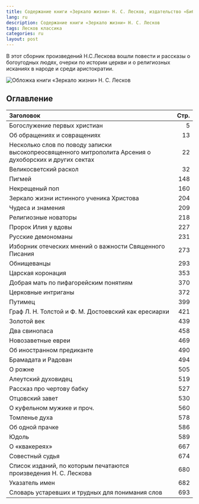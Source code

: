 ```yaml
---
title: Содержание книги «Зеркало жизни» Н. С. Лесков, издательство «Библия для всех», 1999 г., ISBN 5-7454-0333-0
lang: ru
description: Содержание книги «Зеркало жизни» Н. С. Лесков
tags: Лесков классика
categories: ru
layout: post
---
```


В этот сборник произведений Н.С.Лескова вошли повести и рассказы о богоугодных людях,
очерки по истории церкви и о религиозных исканиях в народе и среди аристократии.

![Обложка книги «Зеркало жизни» Н. С. Лесков](https://cdn1.ozone.ru/multimedia/wc1200/1007871570.jpg)

## Оглавление

 Заголовок                                                                                               | Стр. 
:--------------------------------------------------------------------------------------------------------|----:
 Богослужение первых христиан                                                                            | 5    
 Об обращениях и совращениях                                                                             | 13   
 Несколько слов по поводу записки высокопреосвященного митрополита Арсения о духоборских и других сектах | 22   
 Великосветский раскол                                                                                   | 32   
 Пигмей                                                                                                  | 148  
 Некрещеный поп                                                                                          | 160  
 Зеркало жизни истинного ученика Христова                                                                | 204  
 Чудеса и знамения                                                                                       | 209  
 Религиозные новаторы                                                                                    | 218  
 Пророк Илия у вдовы                                                                                     | 227  
 Русские демономаны                                                                                      | 231  
 Изборник отеческих мнений о важности Священного Писания                                                 | 273  
 Обнищеванцы                                                                                             | 293  
 Царская коронация                                                                                       | 353  
 Добрая мать по пифагорейским понятиям                                                                   | 370  
 Церковные интриганы                                                                                     | 372  
 Путимец                                                                                                 | 399  
 Граф Л. Н. Толстой и Ф. М. Достоевский как ересиархи                                                    | 421  
 Золотой век                                                                                             | 439  
 Два свинопаса                                                                                           | 458  
 Новозаветные евреи                                                                                      | 469  
 Об иностранном предиканте                                                                               | 490  
 Брамадата и Радован                                                                                     | 494  
 О рожне                                                                                                 | 505  
 Алеутский духовидец                                                                                     | 519  
 Рассказ про чертову бабку                                                                               | 527  
 Отцовский завет                                                                                         | 530  
 О куфельном мужике и проч.                                                                              | 560  
 Томленье духа                                                                                           | 578  
 Об одной прачке                                                                                         | 586  
 Юдоль                                                                                                   | 589  
 О «квакереях»                                                                                           | 667  
 Совестный судья                                                                                         | 674  
 Список изданий, по которым печатаются произведения Н. С. Лескова                                        | 680  
 Указатель имен                                                                                          | 682  
 Словарь устаревших и трудных для понимания слов                                                         | 693  
